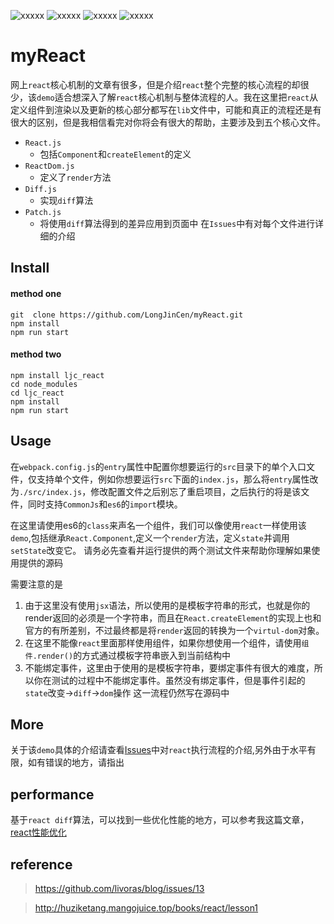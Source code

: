 ![xxxxx](https://img.shields.io/github/issues/LongJinCen/myReact.svg)
![xxxxx](https://img.shields.io/github/forks/LongJinCen/myReact.svg)
![xxxxx](https://img.shields.io/github/stars/LongJinCen/myReact.svg)
![xxxxx](https://img.shields.io/github/license/LongJinCen/myReact.svg)
# myReact
网上`react`核心机制的文章有很多，但是介绍`react`整个完整的核心流程的却很少，该`demo`适合想深入了解`react`核心机制与整体流程的人。我在这里把`react`从定义组件到渲染以及更新的核心部分都写在`lib`文件中，可能和真正的流程还是有很大的区别，但是我相信看完对你将会有很大的帮助，主要涉及到五个核心文件。
* `React.js`
  * 包括`Component`和`createElement`的定义
* `ReactDom.js`
  * 定义了`render`方法
* `Diff.js`
  * 实现`diff`算法
* `Patch.js`
  * 将使用`diff`算法得到的差异应用到页面中
在`Issues`中有对每个文件进行详细的介绍
## Install
#### method one
```
git  clone https://github.com/LongJinCen/myReact.git
npm install
npm run start
```
#### method two
```
npm install ljc_react
cd node_modules
cd ljc_react
npm install
npm run start
```

## Usage
在`webpack.config.js`的`entry`属性中配置你想要运行的`src`目录下的单个入口文件，仅支持单个文件，例如你想要运行`src`下面的`index.js`，那么将`entry`属性改为`./src/index.js`，修改配置文件之后别忘了重启项目，之后执行的将是该文件，同时支持`CommonJs`和`es6`的`import`模块。

在这里请使用es6的`class`来声名一个组件，我们可以像使用`react`一样使用该`demo`,包括继承`React.Component`,定义一个`render`方法，定义`state`并调用`setState`改变它。
请务必先查看并运行提供的两个测试文件来帮助你理解如果使用提供的源码

需要注意的是
1. 由于这里没有使用`jsx`语法，所以使用的是模板字符串的形式，也就是你的render返回的必须是一个字符串，而且在`React.createElement`的实现上也和官方的有所差别，不过最终都是将`render`返回的转换为一个`virtul-dom`对象。
2. 在这里不能像`react`里面那样使用组件，如果你想使用一个组件，请使用`组件.render()`的方式通过模板字符串嵌入到当前结构中
3. 不能绑定事件，这里由于使用的是模板字符串，要绑定事件有很大的难度，所以你在测试的过程中不能绑定事件。虽然没有绑定事件，但是事件引起的`state`改变->`diff`->`dom`操作 这一流程仍然写在源码中

## More
关于该`demo`具体的介绍请查看[Issues](https://github.com/LongJinCen/myReact/issues)中对`react`执行流程的介绍,另外由于水平有限，如有错误的地方，请指出

## performance
基于`react diff`算法，可以找到一些优化性能的地方，可以参考我这篇文章，[react性能优化](https://segmentfault.com/a/1190000017190863)
## reference
> https://github.com/livoras/blog/issues/13

> http://huziketang.mangojuice.top/books/react/lesson1

